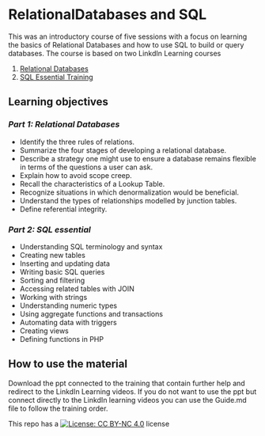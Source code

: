# RelationalDatabases and SQL

This was an introductory course of five sessions with a focus on learning the basics of Relational Databases and how to use SQL to build or query databases.
The course is based on two LinkdIn Learning courses 

1) [Relational Databases](https://www.linkedin.com/learning/learning-relational-databases-2/welcome?u=50251009)
2) [SQL Essential Training](https://www.linkedin.com/learning/sql-essential-training-2/installing-on-windows-part-i?u=50251009)

 
## **Learning objectives**

### ***Part 1: Relational Databases***

- Identify the three rules of relations.
- Summarize the four stages of developing a relational database.
- Describe a strategy one might use to ensure a database remains flexible in terms of the questions a user can ask.
- Explain how to avoid scope creep.
- Recall the characteristics of a Lookup Table.
- Recognize situations in which denormalization would be beneficial.
- Understand the types of relationships modelled by junction tables.
- Define referential integrity.


### ***Part 2: SQL essential***

- Understanding SQL terminology and syntax
- Creating new tables
- Inserting and updating data
- Writing basic SQL queries
- Sorting and filtering
- Accessing related tables with JOIN
- Working with strings
- Understanding numeric types
- Using aggregate functions and transactions
- Automating data with triggers
- Creating views
- Defining functions in PHP


## **How to use the material**
Download the ppt connected to the training that contain further help and redirect to the LinkdIn Learning videos.
If you do not want to use the ppt but connect directly to the LinkdIn learning videos you can use the Guide.md file to follow the training order.

This repo has a [![License: CC BY-NC 4.0](https://licensebuttons.net/l/by-nc/4.0/80x15.png)](https://creativecommons.org/licenses/by-nc/4.0/) license

